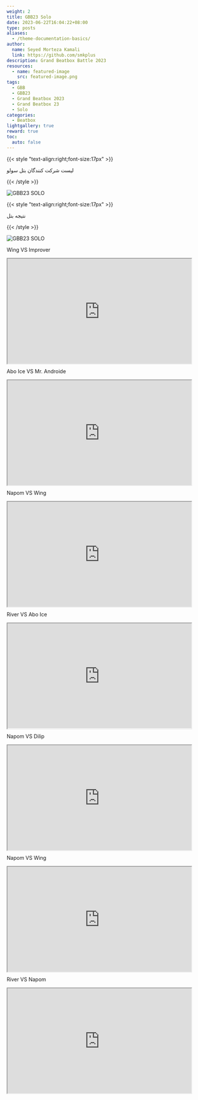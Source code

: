 ```yaml
---
weight: 2
title: GBB23 Solo
date: 2023-06-22T16:04:22+08:00
type: posts
aliases:
  - /theme-documentation-basics/
author:
  name: Seyed Morteza Kamali
  link: https://github.com/smkplus
description: Grand Beatbox Battle 2023
resources:
  - name: featured-image
    src: featured-image.png
tags:
  - GBB
  - GBB23
  - Grand Beatbox 2023
  - Grand Beatbox 23
  - Solo
categories:
  - Beatbox
lightgallery: true
reward: true
toc:
  auto: false
---
```



{{< style "text-align:right;font-size:17px" >}}

لیست شرکت کنندگان بتل سولو

{{< /style >}}


![GBB23 SOLO](Solo.png "GBB23 SOLO")


{{< style "text-align:right;font-size:17px" >}}

نتیجه بتل

{{< /style >}}

![GBB23 SOLO](Result.png "GBB23 SOLO")


Wing VS Improver

<style>.h_iframe-aparat_embed_frame{position:relative;}.h_iframe-aparat_embed_frame .ratio{display:block;width:100%;height:auto;}.h_iframe-aparat_embed_frame iframe{position:absolute;top:0;left:0;width:100%;height:100%;}</style><div class="h_iframe-aparat_embed_frame"><span style="display: block;padding-top: 57%"></span><iframe src="https://www.aparat.com/video/video/embed/videohash/vWRyK/vt/frame"  allowFullScreen="true" webkitallowfullscreen="true" mozallowfullscreen="true"></iframe></div>


Abo Ice VS Mr. Androide

<style>.h_iframe-aparat_embed_frame{position:relative;}.h_iframe-aparat_embed_frame .ratio{display:block;width:100%;height:auto;}.h_iframe-aparat_embed_frame iframe{position:absolute;top:0;left:0;width:100%;height:100%;}</style><div class="h_iframe-aparat_embed_frame"><span style="display: block;padding-top: 57%"></span><iframe src="https://www.aparat.com/video/video/embed/videohash/Q0kYE/vt/frame"  allowFullScreen="true" webkitallowfullscreen="true" mozallowfullscreen="true"></iframe></div>

Napom VS Wing

<style>.h_iframe-aparat_embed_frame{position:relative;}.h_iframe-aparat_embed_frame .ratio{display:block;width:100%;height:auto;}.h_iframe-aparat_embed_frame iframe{position:absolute;top:0;left:0;width:100%;height:100%;}</style><div class="h_iframe-aparat_embed_frame"><span style="display: block;padding-top: 57%"></span><iframe src="https://www.aparat.com/video/video/embed/videohash/KPB4M/vt/frame"  allowFullScreen="true" webkitallowfullscreen="true" mozallowfullscreen="true"></iframe></div>

River VS Abo Ice

<style>.h_iframe-aparat_embed_frame{position:relative;}.h_iframe-aparat_embed_frame .ratio{display:block;width:100%;height:auto;}.h_iframe-aparat_embed_frame iframe{position:absolute;top:0;left:0;width:100%;height:100%;}</style><div class="h_iframe-aparat_embed_frame"><span style="display: block;padding-top: 57%"></span><iframe src="https://www.aparat.com/video/video/embed/videohash/ivcZR/vt/frame"  allowFullScreen="true" webkitallowfullscreen="true" mozallowfullscreen="true"></iframe></div>


Napom VS Dilip

<style>.h_iframe-aparat_embed_frame{position:relative;}.h_iframe-aparat_embed_frame .ratio{display:block;width:100%;height:auto;}.h_iframe-aparat_embed_frame iframe{position:absolute;top:0;left:0;width:100%;height:100%;}</style><div class="h_iframe-aparat_embed_frame"><span style="display: block;padding-top: 57%"></span><iframe src="https://www.aparat.com/video/video/embed/videohash/OBljL/vt/frame"  allowFullScreen="true" webkitallowfullscreen="true" mozallowfullscreen="true"></iframe></div>

Napom VS Wing

<style>.h_iframe-aparat_embed_frame{position:relative;}.h_iframe-aparat_embed_frame .ratio{display:block;width:100%;height:auto;}.h_iframe-aparat_embed_frame iframe{position:absolute;top:0;left:0;width:100%;height:100%;}</style><div class="h_iframe-aparat_embed_frame"><span style="display: block;padding-top: 57%"></span><iframe src="https://www.aparat.com/video/video/embed/videohash/KPB4M/vt/frame"  allowFullScreen="true" webkitallowfullscreen="true" mozallowfullscreen="true"></iframe></div>


River VS Napom

<style>.h_iframe-aparat_embed_frame{position:relative;}.h_iframe-aparat_embed_frame .ratio{display:block;width:100%;height:auto;}.h_iframe-aparat_embed_frame iframe{position:absolute;top:0;left:0;width:100%;height:100%;}</style><div class="h_iframe-aparat_embed_frame"><span style="display: block;padding-top: 57%"></span><iframe src="https://www.aparat.com/video/video/embed/videohash/v3HBK/vt/frame"  allowFullScreen="true" webkitallowfullscreen="true" mozallowfullscreen="true"></iframe></div>



